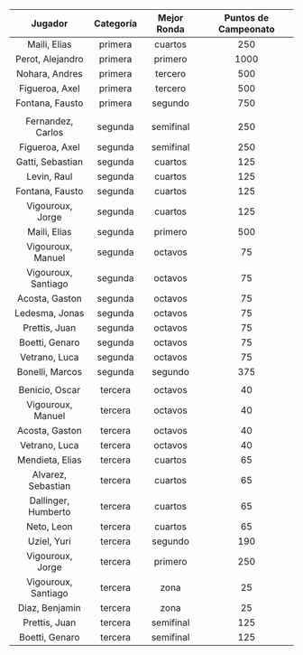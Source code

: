 |       Jugador       |  Categoría  |  Mejor Ronda  |  Puntos de Campeonato  |
|:-------------------:|:-----------:|:-------------:|:----------------------:|
|    Maili, Elias     |   primera   |    cuartos    |          250           |
|  Perot, Alejandro   |   primera   |    primero    |          1000          |
|   Nohara, Andres    |   primera   |    tercero    |          500           |
|   Figueroa, Axel    |   primera   |    tercero    |          500           |
|   Fontana, Fausto   |   primera   |    segundo    |          750           |
|                     |             |               |                        |
|  Fernandez, Carlos  |   segunda   |   semifinal   |          250           |
|   Figueroa, Axel    |   segunda   |   semifinal   |          250           |
|  Gatti, Sebastian   |   segunda   |    cuartos    |          125           |
|     Levin, Raul     |   segunda   |    cuartos    |          125           |
|   Fontana, Fausto   |   segunda   |    cuartos    |          125           |
|  Vigouroux, Jorge   |   segunda   |    cuartos    |          125           |
|    Maili, Elias     |   segunda   |    primero    |          500           |
|  Vigouroux, Manuel  |   segunda   |    octavos    |           75           |
| Vigouroux, Santiago |   segunda   |    octavos    |           75           |
|   Acosta, Gaston    |   segunda   |    octavos    |           75           |
|   Ledesma, Jonas    |   segunda   |    octavos    |           75           |
|    Prettis, Juan    |   segunda   |    octavos    |           75           |
|   Boetti, Genaro    |   segunda   |    octavos    |           75           |
|    Vetrano, Luca    |   segunda   |    octavos    |           75           |
|   Bonelli, Marcos   |   segunda   |    segundo    |          375           |
|                     |             |               |                        |
|   Benicio, Oscar    |   tercera   |    octavos    |           40           |
|  Vigouroux, Manuel  |   tercera   |    octavos    |           40           |
|   Acosta, Gaston    |   tercera   |    octavos    |           40           |
|    Vetrano, Luca    |   tercera   |    octavos    |           40           |
|   Mendieta, Elias   |   tercera   |    cuartos    |           65           |
| Alvarez, Sebastian  |   tercera   |    cuartos    |           65           |
| Dallinger, Humberto |   tercera   |    cuartos    |           65           |
|     Neto, Leon      |   tercera   |    cuartos    |           65           |
|     Uziel, Yuri     |   tercera   |    segundo    |          190           |
|  Vigouroux, Jorge   |   tercera   |    primero    |          250           |
| Vigouroux, Santiago |   tercera   |     zona      |           25           |
|   Diaz, Benjamin    |   tercera   |     zona      |           25           |
|    Prettis, Juan    |   tercera   |   semifinal   |          125           |
|   Boetti, Genaro    |   tercera   |   semifinal   |          125           |